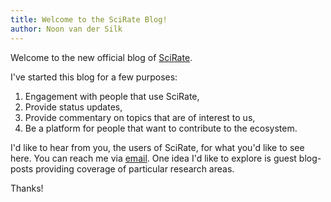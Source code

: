 ```yaml
---
title: Welcome to the SciRate Blog!
author: Noon van der Silk
---
```


Welcome to the new official blog of <a href="https://scirate.com">SciRate</a>.

I've started this blog for a few purposes:

1. Engagement with people that use SciRate,
2. Provide status updates,
3. Provide commentary on topics that are of interest to us,
4. Be a platform for people that want to contribute to the ecosystem.

I'd like to hear from you, the users of SciRate, for what you'd
like to see here. You can reach me via
[email](mailto:noonsilk+scirate@gmail.com). One idea I'd like to explore is
guest blog-posts providing coverage of particular research areas.

Thanks!

